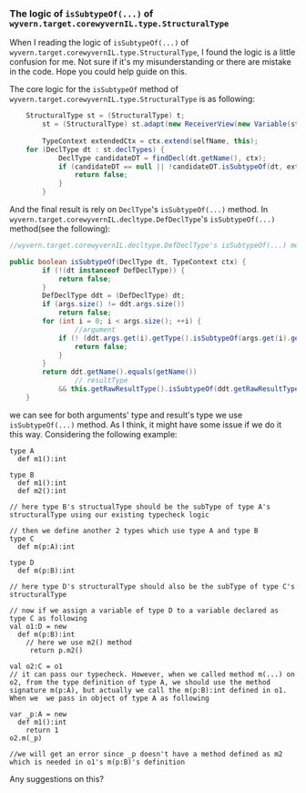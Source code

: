 ### The logic of ```isSubtypeOf(...)``` of ```wyvern.target.corewyvernIL.type.StructuralType```
When I reading the logic of ```isSubtypeOf(...)``` of ```wyvern.target.corewyvernIL.type.StructuralType```, I found the logic is a little confusion for me. Not sure if it's my misunderstanding or there are mistake in the code. Hope you could help guide on this.

The core logic for the ```isSubtypeOf``` method of ```wyvern.target.corewyvernIL.type.StructuralType``` is as following:
```java
    StructuralType st = (StructuralType) t;
		st = (StructuralType) st.adapt(new ReceiverView(new Variable(st.selfName), new Variable(selfName)));
		
		TypeContext extendedCtx = ctx.extend(selfName, this);
    for (DeclType dt : st.declTypes) {
			DeclType candidateDT = findDecl(dt.getName(), ctx);
			if (candidateDT == null || !candidateDT.isSubtypeOf(dt, extendedCtx)) {
				return false;
			}
		}
```
And the final result is rely on ```DeclType```'s ```isSubtypeOf(...)``` method. In ```wyvern.target.corewyvernIL.decltype.DefDeclType```'s ```isSubtypeOf(...)``` method(see the following):
```java
//wyvern.target.corewyvernIL.decltype.DefDeclType's isSubtypeOf(...) method

public boolean isSubtypeOf(DeclType dt, TypeContext ctx) {
		if (!(dt instanceof DefDeclType)) {
			return false;
		}
		DefDeclType ddt = (DefDeclType) dt;
		if (args.size() != ddt.args.size())
			return false;
		for (int i = 0; i < args.size(); ++i) {
		        //argument
			if (! (ddt.args.get(i).getType().isSubtypeOf(args.get(i).getType(), ctx))) {
				return false;
			}
		}
		return ddt.getName().equals(getName())
		        // resultType
			&& this.getRawResultType().isSubtypeOf(ddt.getRawResultType(), ctx);
	}
```
we can see for both arguments' type and result's type we use ```isSubtypeOf(...)``` method. As I think, it might have some issue if we do it this way.
Considering the following example:
```
type A
  def m1():int
  
type B
  def m1():int
  def m2():int
  
// here type B's structualType should be the subType of type A's structuralType using our existing typecheck logic

// then we define another 2 types which use type A and type B
type C
  def m(p:A):int
  
type D
  def m(p:B):int
  
// here type D's structuralType should also be the subType of type C's structuralType

// now if we assign a variable of type D to a variable declared as type C as following
val o1:D = new 
  def m(p:B):int
    // here we use m2() method
     return p.m2()

val o2:C = o1
// it can pass our typecheck. However, when we called method m(...) on o2, from the type definition of type A, we should use the method signature m(p:A), but actually we call the m(p:B):int defined in o1. When we  we pass in object of type A as following

var _p:A = new
  def m1():int
    return 1
o2.m(_p)

//we will get an error since _p doesn't have a method defined as m2 which is needed in o1's m(p:B)'s definition
```
Any suggestions on this?
